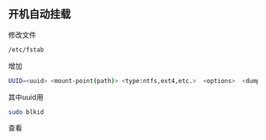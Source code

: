 ## 开机自动挂载
修改文件
```bash
/etc/fstab
```
增加
```bash
UUID=<uuid> <mount-point(path)> <type:ntfs,ext4,etc.>  <options>  <dump>  <pass>
```
其中uuid用
```bash
sudo blkid
```
查看
